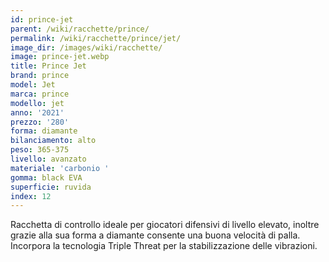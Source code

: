 ```yaml
---
id: prince-jet
parent: /wiki/racchette/prince/
permalink: /wiki/racchette/prince/jet/
image_dir: /images/wiki/racchette/
image: prince-jet.webp
title: Prince Jet
brand: prince
model: Jet
marca: prince
modello: jet
anno: '2021'
prezzo: '280'
forma: diamante
bilanciamento: alto
peso: 365-375
livello: avanzato
materiale: 'carbonio '
gomma: black EVA
superficie: ruvida
index: 12
---
```

Racchetta di controllo ideale per giocatori difensivi di livello elevato, inoltre grazie alla sua forma a diamante consente una buona velocità di palla. Incorpora la tecnologia Triple Threat per la stabilizzazione delle vibrazioni.